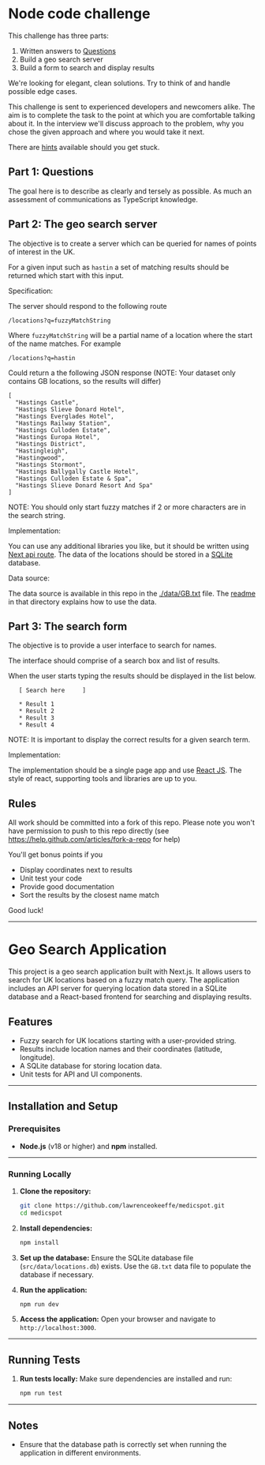 # Node code challenge

This challenge has three parts:

1. Written answers to [Questions](./QUESTIONS.md)
2. Build a geo search server
3. Build a form to search and display results

We're looking for elegant, clean solutions. Try to think of and handle possible edge cases.

This challenge is sent to experienced developers and newcomers alike. The aim is to complete the task to the point at which you are comfortable talking about it. In the interview we'll discuss approach to the problem, why you chose the given approach and where you would take it next.

There are [hints](./HINTS.md) available should you get stuck.

## Part 1: Questions

The goal here is to describe as clearly and tersely as possible. As much an assessment of communications as TypeScript knowledge.

## Part 2: The geo search server

The objective is to create a server which can be queried for names of points of interest in the UK.

For a given input such as `hastin` a set of matching results should be returned which start with this input.

Specification:

The server should respond to the following route

    /locations?q=fuzzyMatchString

Where `fuzzyMatchString` will be a partial name of a location where the start of the name matches. For example

    /locations?q=hastin

Could return a the following JSON response (NOTE: Your dataset only contains GB locations, so the results will differ)

    [
      "Hastings Castle",
      "Hastings Slieve Donard Hotel",
      "Hastings Everglades Hotel",
      "Hastings Railway Station",
      "Hastings Culloden Estate",
      "Hastings Europa Hotel",
      "Hastings District",
      "Hastingleigh",
      "Hastingwood",
      "Hastings Stormont",
      "Hastings Ballygally Castle Hotel",
      "Hastings Culloden Estate & Spa",
      "Hastings Slieve Donard Resort And Spa"
    ]

NOTE: You should only start fuzzy matches if 2 or more characters are in the search string.

Implementation:

You can use any additional libraries you like, but it should be written using [Next api route](https://nextjs.org/docs/pages/building-your-application/routing/api-routes). The data of the locations should be stored in a [SQLite](https://www.sqlite.org/) database.

Data source:

The data source is available in this repo in the [./data/GB.txt](data/) file. The [readme](data/readme.txt) in that directory explains how to use the data.

## Part 3: The search form

The objective is to provide a user interface to search for names.

The interface should comprise of a search box and list of results.

When the user starts typing the results should be displayed in the list below.

```
   [ Search here     ]

   * Result 1
   * Result 2
   * Result 3
   * Result 4

```

NOTE: It is important to display the correct results for a given search term.

Implementation:

The implementation should be a single page app and use [React JS](https://reactjs.org/). The style of react, supporting tools and libraries are up to you.

## Rules

All work should be committed into a fork of this repo. Please note you won't have permission to push to this repo directly (see <https://help.github.com/articles/fork-a-repo> for help)

You'll get bonus points if you

- Display coordinates next to results
- Unit test your code
- Provide good documentation
- Sort the results by the closest name match

Good luck!

------------

# Geo Search Application

This project is a geo search application built with Next.js. It allows users to search for UK locations based on a fuzzy match query. The application includes an API server for querying location data stored in a SQLite database and a React-based frontend for searching and displaying results.

## Features

- Fuzzy search for UK locations starting with a user-provided string.
- Results include location names and their coordinates (latitude, longitude).
- A SQLite database for storing location data.
- Unit tests for API and UI components.

---

## Installation and Setup

### Prerequisites

- **Node.js** (v18 or higher) and **npm** installed.

---

### Running Locally

1. **Clone the repository:**
   ```bash
   git clone https://github.com/lawrenceokeeffe/medicspot.git
   cd medicspot
   ```

2. **Install dependencies:**
   ```bash
   npm install
   ```

3. **Set up the database:**
   Ensure the SQLite database file (`src/data/locations.db`) exists. Use the `GB.txt` data file to populate the database if necessary.

4. **Run the application:**
   ```bash
   npm run dev
   ```

5. **Access the application:**
   Open your browser and navigate to `http://localhost:3000`.

---


## Running Tests

1. **Run tests locally:**
   Make sure dependencies are installed and run:
   ```bash
   npm run test
   ```

---


## Notes

- Ensure that the database path is correctly set when running the application in different environments.




